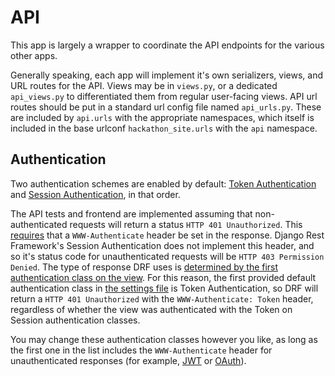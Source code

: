 # API
This app is largely a wrapper to coordinate the API endpoints for the various other apps.

Generally speaking, each app will implement it's own serializers, views, and URL routes for the API. Views may be in `views.py`, or a dedicated `api_views.py` to differentiated them from regular user-facing views. API url routes should be put in a standard url config file named `api_urls.py`. These are included by `api.urls` with the appropriate namespaces, which itself is included in the base urlconf `hackathon_site.urls` with the `api` namespace.

## Authentication
Two authentication schemes are enabled by default: [Token Authentication](https://www.django-rest-framework.org/api-guide/authentication/#tokenauthentication) and [Session Authentication](https://www.django-rest-framework.org/api-guide/authentication/#sessionauthentication), in that order.

The API tests and frontend are implemented assuming that non-authenticated requests will return a status `HTTP 401 Unauthorized`. This [requires](https://tools.ietf.org/html/rfc7235#section-3.1) that a `WWW-Authenticate` header be set in the response. Django Rest Framework's Session Authentication does not implement this header, and so it's status code for unauthenticated requests will be `HTTP 403 Permission Denied`. The type of response DRF uses is [determined by the first authentication class on the view](https://www.django-rest-framework.org/api-guide/authentication/#unauthorized-and-forbidden-responses). For this reason, the first provided default authentication class in [the settings file](/hackathon_site/settings/__init__.py) is Token Authentication, so DRF will return a `HTTP 401 Unauthorized` with the `WWW-Authenticate: Token` header, regardless of whether the view was authenticated with the Token on Session authentication classes.

You may change these authentication classes however you like, as long as the first one in the list includes the `WWW-Authenticate` header for unauthenticated responses (for example, [JWT](https://github.com/SimpleJWT/django-rest-framework-simplejwt) or [OAuth](https://github.com/jazzband/django-oauth-toolkit)).